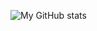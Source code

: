 ![My GitHub stats](https://github-readme-stats.vercel.app/api?username=Gustibimo&show_icons=true&theme=gruvbox)
